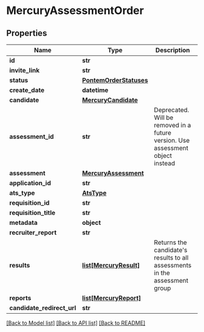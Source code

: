 # MercuryAssessmentOrder


## Properties
Name | Type | Description | Notes
------------ | ------------- | ------------- | -------------
**id** | **str** |  | 
**invite_link** | **str** |  | [optional] 
**status** | [**PontemOrderStatuses**](PontemOrderStatuses.md) |  | 
**create_date** | **datetime** |  | 
**candidate** | [**MercuryCandidate**](MercuryCandidate.md) |  | 
**assessment_id** | **str** | Deprecated. Will be removed in a future version. Use assessment object instead | 
**assessment** | [**MercuryAssessment**](MercuryAssessment.md) |  | 
**application_id** | **str** |  | 
**ats_type** | [**AtsType**](AtsType.md) |  | 
**requisition_id** | **str** |  | [optional] 
**requisition_title** | **str** |  | [optional] 
**metadata** | **object** |  | [optional] 
**recruiter_report** | **str** |  | [optional] 
**results** | [**list[MercuryResult]**](MercuryResult.md) | Returns the candidate&#39;s results to all assessments in the assessment group | [optional] 
**reports** | [**list[MercuryReport]**](MercuryReport.md) |  | [optional] 
**candidate_redirect_url** | **str** |  | [optional] 

[[Back to Model list]](../README.md#documentation-for-models) [[Back to API list]](../README.md#documentation-for-api-endpoints) [[Back to README]](../README.md)


